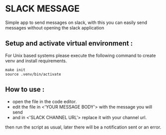 # SLACK MESSAGE
Simple app to send messages on slack, with this you can easily send messages without opening the slack application

## Setup and activate virtual environment :
For Unix based systems please execute the following command to create venv and install requirements.
```
make init
source .venv/bin/activate
```

## How to use : 
   - open the file in the code editor.
   - edit the file in <'YOUR MESSAGE BODY'> with the message you will send 
   - and in <'SLACK CHANNEL URL'> replace it with your channel url.

then run the script as usual, later there will be a notification sent or an error.